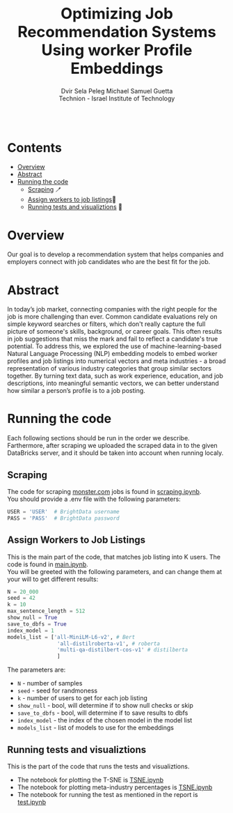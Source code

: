 
<h1 align='center' style="text-align:center; font-weight:bold; font-size:2.5em"> Optimizing Job Recommendation Systems Using worker Profile Embeddings</h1>

<p align='center' style="text-align:center;font-size:1em;">
    Dvir Sela
    Peleg Michael
    Samuel Guetta
    <br/> 
    Technion - Israel Institute of Technology
</p>


<br>
<br>

# Contents
- [Overview](#Overview)
- [Abstract](#Abstract)
- [Running the code](#Running-the-code)
  - [Scraping](#Scraping) 🪥
  - [Assign workers to job listings](#Assign-Workers-to-Job-Listing)👜
  - [Running tests and visualiztions](#Running-tests-and-visualiztions) 🔬
  
# Overview

Our goal is to develop a recommendation system that helps companies and employers connect with job candidates who are the best fit for the job.

# Abstract

In today’s job market, connecting companies with the right people for the job is more challenging than ever. Common candidate evaluations rely on simple keyword searches or filters, which don't really capture the full picture of someone's skills, background, or career goals. This often results in job suggestions that miss the mark and fail to reflect a candidate's true potential.
To address this, we explored the use of machine-learning-based Natural Language Processing (NLP) embedding models to embed worker profiles and job listings into numerical vectors and meta industries - a broad representation of various industry categories that group similar sectors together. By turning text data, such as work experience, education, and job descriptions, into meaningful semantic vectors, we can better understand how similar a person’s profile is to a job posting.

# Running the code
Each following sections should be run in the order we describe. Farthermore, after scraping we uploaded the scraped data in to the given DataBricks server, and it should be taken into account when running localy. 
##  Scraping
The code for scraping [monster.com](https://www.monster.com/) jobs is found in [scraping.ipynb](Scraping%20Code/scraping.ipynb).<br>
You should provide a .env file with the following parameters:
```python
USER = 'USER'  # BrightData username
PASS = 'PASS'  # BrightData password
```
## Assign Workers to Job Listings
This is the main part of the code, that matches job listing into K users. The code is found in [main.ipynb](Databricks%20Code/main.ipynb).<br> 
You will be greeted with the following parameters, and can change them at your will to get different results:
```python
N = 20_000
seed = 42
k = 10
max_sentence_length = 512
show_null = True
save_to_dbfs = True
index_model = 1
models_list = ['all-MiniLM-L6-v2', # Bert
                'all-distilroberta-v1', # roberta
                'multi-qa-distilbert-cos-v1' # distilberta
                ]
```
The parameters are:
- `N` - number of samples
- `seed` - seed for randmoness
- `k` - number of users to get for each job listing
- `show_null` - bool, will determine if to show null checks or skip
- `save_to_dbfs` - bool, will determine if to save results to dbfs
- `index_model` - the index of the chosen model in the model list
- `models_list` - list of models to use for the embeddings
## Running tests and visualiztions
This is the part of the code that runs the tests and visualiztions.
- The notebook for plotting the T-SNE is [TSNE.ipynb](Databricks%20Code/TSNE.ipynb)
- The notebook for plotting meta-industry percentages is [TSNE.ipynb](Databricks%20Code/TSNE.ipynb)
- The notebook for running the test as mentioned in the report is [test.ipynb](Databricks%20Code/test.ipynb)
